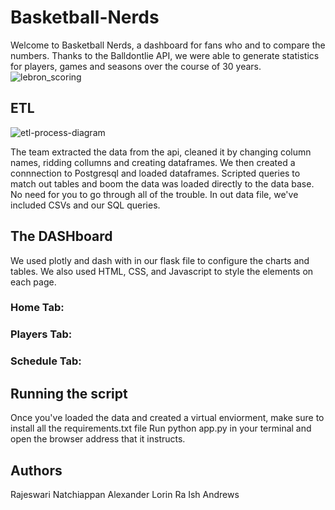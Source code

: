 # Basketball-Nerds

Welcome to Basketball Nerds, a dashboard for fans who and to compare the numbers. Thanks to the Balldontlie API, we were able to generate statistics for players, games and seasons over the course of 30 years. 
![lebron_scoring](https://user-images.githubusercontent.com/77027814/149636289-c95090f4-00eb-4ee3-9c4c-606c13622ba2.gif)

## ETL
![etl-process-diagram](https://user-images.githubusercontent.com/77027814/149636493-c7b4ef8c-ef6d-40ff-9421-c94ced823ef1.png)

The team extracted the data from the api, cleaned it by changing column names, ridding collumns and creating dataframes. 
We then created a connnection to Postgresql and loaded dataframes. 
Scripted queries to match out tables and boom the data was loaded directly to the data base. 
No need for you to go through all of the trouble. In out data file, we've included CSVs and our SQL queries.  

## The DASHboard

We used plotly and dash with in our flask file to configure the charts and tables. We also used HTML, CSS, and Javascript to style the elements on each page. 

### Home Tab:

### Players Tab:

### Schedule Tab: 

## Running the script

Once you've loaded the data and created a virtual enviorment, make sure to install all the requirements.txt file 
Run python app.py in your terminal and open the browser address that it instructs. 

## Authors
Rajeswari Natchiappan
Alexander Lorin
Ra Ish Andrews
